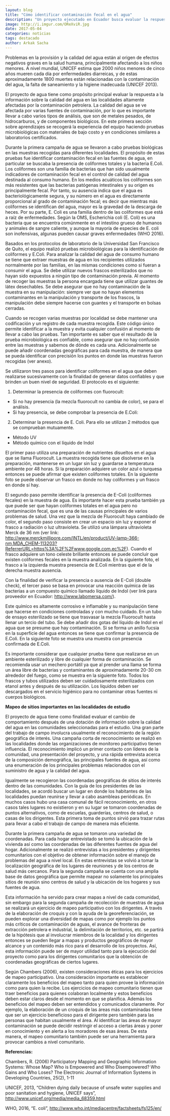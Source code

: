 ```yaml
---
layout: blog
title: "Cómo identificar contaminación fecal en el agua"
description: "Un proyecto ejecutado en Ecuador busca evaluar la respuesta a la información sobre la calidad del agua en las localidades altamente afectadas por la contaminación petrolera."
image: http://i.imgur.com/OReXviR.jpg
date: 2017-05-04
categories: noticias
tags: destacado
author: Arkak Sacha
---
```


Problemas en la provisión y la calidad del agua están al origen de efectos negativos graves en la salud humana, principalmente afectando a los niños menores. A nivel mundial, UNICEF estima que 2000 niños menores de cinco años mueren cada día por enfermedades diarreicas, y de estas aproximadamente 1800 muertes están relacionadas con la contaminación del agua, la falta de saneamiento y la higiene inadecuada (UNICEF 2013). 

El proyecto de agua tiene como propósito principal evaluar la respuesta a la información sobre la calidad del agua en las localidades altamente afectadas por la contaminación petrolera. La calidad del agua se ve afectada por varias fuentes de contaminación, por lo que es importante llevar a cabo varios tipos de análisis, que son de metales pesados, de hidrocarburos, y de componentes biológicos. En este primera sección sobre aprendizajes se recogerá la experiencia del equipo haciendo pruebas microbiológicas con materiales de bajo costo y en condiciones similares a laboratorios certificados. 

Durante la primera campaña de agua se llevaron a cabo pruebas biológicas en las muestras recogidas para diferentes localidades. El propósito de estas pruebas fue identificar contaminación fecal en las fuentes de agua, en particular se buscaba la presencia de coliformes totales y la bacteria E.Coli. Los coliformes son una familia de bacterias que han sido usualmente indicadores de contaminación fecal en el control de calidad del agua destinada al consumo humano. En los medios acuáticos los coliformes son más resistentes que las bacterias patógenas intestinales y su origen es principalmente fecal. Por tanto, su ausencia indica que el agua es bacteriológicamente segura, y su número en el agua es directamente proporcional al grado de contaminación fecal; es decir que mientras más coliformes se identifican del agua, mayor es la gravedad de la descarga de heces. Por su parte, E. Coli es una familia dentro de las coliformes que está a raíz de enfermedades. Según la OMS, Escherichia coli (E. Coli) es una bacteria que se encuentra comúnmente en el intestino grueso de humanos y animales de sangre caliente, y aunque la mayoría de especies de E. coli son inofensivas, algunas pueden causar graves enfermedades (WHO 2016). 

Basados en los protocolos de laboratorio de la Universidad San Francisco de Quito, el equipo realizó pruebas microbiológicas para la identificación de coliformes y E.Coli. Para analizar la calidad del agua de consumo humano se tiene que extraer muestras de agua en los recipientes utilizados normalmente por las familias, en las mismas condiciones como si fueran a consumir el agua. Se debe utilizar nuevos frascos esterilizados que no hayan sido expuestos a ningún tipo de contaminación previa. Al momento de recoger las muestras la persona encargada tiene que utilizar guantes de látex desechables. Se debe asegurar que no hay contaminación de la muestra en su manipulación: siempre ver que no hayan elementos contaminantes en la manipulación y transporte de los frascos, la manipulación debe siempre hacerse con guantes y el transporte en bolsas cerradas.

Cuando se recogen varias muestras por localidad se debe mantener una codificación y un registro de cada muestra recogida. Este código único permite identificar a la muestra y evita cualquier confusión al momento de llevar a cabo las pruebas. Tan importante es saber que el resultado de la prueba microbiológica es confiable, como asegurar que no hay confusión entre las muestras y sabemos de dónde es cada una. Adicionalmente se puede añadir coordenadas geográficas para cada muestra, de manera que se pueda identificar con precisión los puntos en donde las muestras fueron recogidas (ver anexo).

Se utilizaron tres pasos para identificar coliformes en el agua que deben realizarse sucesivamente con la finalidad de generar datos confiables y que brinden un buen nivel de seguridad. El protocolo es el siguiente:
1.	Determinar la presencia de coliformes con fluorocult:
-	Si no hay presencia (la mezcla fluorocult no cambia de color), se para el análisis.
-	Si hay presencia, se debe comprobar la presencia de E.Coli:
2.	Determinar la presencia de E. Coli. Para ello se utilizan 2 métodos que se comprueban mutuamente. 
-	Método UV
-	Método químico con el líquido de Indol

El primer paso utiliza una preparación de nutrientes disueltos en el agua que se llama Fluorocult. La muestra recogida tiene que disolverse en la preparación, mantenerse en un lugar sin luz y guardarse a temperatura ambiente por 48 horas. Si la preparación adquiere un color azul o turquesa entonces se puede afirmar que existen coliformes totales. En la siguiente foto se puede observar un frasco en donde no hay coliformes y un frasco en donde sí hay.

El segundo paso permite identificar la presencia de E-Coli (coliformes fecales) en la muestra de agua. Es importante hacer esta prueba también ya que puede ser que hayan coliformes totales en el agua pero no contaminación fecal, que es una de las causas principales de varios problemas de salud. Una vez que la mezcla de Fluorocult haya cambiado de color, el segundo paso consiste en crear un espacio sin luz y exponer el frasco a radiación o luz ultravioleta. Se utilizó una lámpara ultravioleta Merck de 36 nm (ver link: http://www.merckmillipore.com/INTL/en/product/UV-lamp-366-nm,MDA_CHEM-113203?ReferrerURL=https%3A%2F%2Fwww.google.com.ec%2F). Cuando el frasco adquiere un tono celeste brillante entonces se puede concluir que existen coliformes fecales en la muestra analizada. En la siguiente foto, el frasco a la izquierda muestra presencia de E.Coli mientras que el de la derecha muestra ausencia. 

Con la finalidad de verificar la presencia o ausencia de E-Coli (double check), el tercer paso se basa en provocar una reacción química de las bacterias a un compuesto químico llamado líquido de Indol (ver link para proveedor en Ecuador: http://www.labomersa.com/).

Este químico es altamente corrosivo e inflamable y su manipulación tiene que hacerse en condiciones controladas y con mucho cuidado. En un tubo de ensayo esterilizado se tiene que trasvasar la mezcla Fluorocult hasta llenar un tercio del tubo. Se debe añadir dos gotas del líquido de Indol en el agua que se presume que hay contaminación. Si se forma un anillo fucsia en la superficie del agua entonces se tiene que confirmar la presencia de E.Coli. En la siguiente foto se muestra una muestra con presencia confirmada de E.Coli.

Es importante considerar que cualquier prueba tiene que realizarse en un ambiente esterilizado y libre de cualquier forma de contaminación. Se recomienda usar un mechero portátil ya que al prender una llama se forma un área libre de bacterias y contaminantes de aproximadamente 20-30 cm alrededor del fuego, como se muestra en la siguiente foto. Todos los frascos y tubos utilizados deben ser cuidadosamente esterilizados con etanol antes y después de su utilización. Los líquidos deben ser descargados en el servicio higiénico para no contaminar otras fuentes ni cuerpos biológicos.


<b>Mapeo de sitios importantes en las localidades de estudio</b>

El proyecto de agua tiene como finalidad evaluar el cambio de comportamiento después de una dotación de información sobre la calidad del agua en las comunidades seleccionadas para el estudio. Una gran parte del trabajo de campo involucra usualmente el reconocimiento de la región geográfica de interés. Una campaña corta de reconocimiento se realizó en las localidades donde las organizaciones de monitoreo participativo tienen influencia. El reconocimiento implicó un primer contacto con líderes de la comunidad, una presentación del proyecto, y una rápida entrevista acerca de la composición demográfica, las principales fuentes de agua, así como una enumeración de los principales problemas relacionados con el suministro de agua y la calidad del agua. 

Igualmente se recogieron las coordenadas geográficas de sitios de interés dentro de las comunidades. Con la guía de los presidentes de las localidades, se acordó buscar un lugar en donde los habitantes de las localidades puedan reunirse y llevar a cabo asambleas periódicas. En muchos casos hubo una casa comunal de fácil reconocimiento, en otros casos tales lugares no existieron y en su lugar se tomaron coordenadas de puntos alternativos, como de escuelas, guarderías, centros de salud, o casas de los dirigentes. Esta primera toma de puntos sirvió para trazar rutas para llevar a cabo el trabajo de campo de manera más eficiente.

Durante la primera campaña de agua se tomaron una variedad de coordenadas. Para cada hogar entrevistado se tomó la ubicación de la vivienda así como las coordenadas de las diferentes fuentes de agua del hogar. Adicionalmente se realizó entrevistas a los presidentes y dirigentes comunitarios con el objetivo de obtener información sobre el manejo de problemas del agua a nivel local. En estas entrevistas se volvió a tomar la localización geográfica de los lugares de reuniones y de los centros de salud más cercanos. Para la segunda campaña se cuenta con una amplia base de datos geográfica que permite mapear no solamente los principales sitios de reunión sino centros de salud y la ubicación de los hogares y sus fuentes de agua.

Esta información ha servido para crear mapas a nivel de cada comunidad, sin embargo para la segunda campaña de recolección de muestras de agua se realizará un ejercicio de mapeo participativo con los dirigentes. A través de la elaboración de croquis y con la ayuda de la georeferenciación, se pueden explorar una diversidad de mapas como por ejemplo los puntos más críticos de contaminación de aguas, el avance de fronteras de extracción petrolera e industrial, la delimitación de territorios, etc. se partirá de la hipótesis que al involucrar miembros de la localidad y los dirigentes entonces se pueden llegar a mapas y productos geográficos de mayor alcance y un contenido más rico para el desarrollo de los proyectos. Así, esta información puede ser de mayor utilidad tanto para la ejecución del proyecto como para los dirigentes comunitarios que la obtención de coordenadas geográficas de ciertos lugares.

Según Chambers (2006), existen consideraciones éticas para los ejercicios de mapeo participativo. Una consideración importante es establecer claramente los beneficios del mapeo tanto para quien provee la información como para quien la recibe. Los ejercicios de mapeo comunitario tienen que traer beneficios para quienes colaboran localmente y estos beneficios deben estar claros desde el momento en que se planifica. Además los beneficios del mapeo deben ser entendidos y comunicados claramente. Por ejemplo, la elaboración de un croquis de las áreas más contaminadas tiene que ser un ejercicio beneficioso para el dirigente pero también para las personas que habitan usualmente el área. Al identificar las áreas de mayor contaminación se puede decidir restringir el acceso a ciertas áreas y poner en conocimiento y en alerta a los moradores de esas áreas. De esta manera, el mapeo comunitario también puede ser una herramienta para provocar cambios a nivel comunitario.


<b>Referencias:</b> 

Chambers, R. (2006) Participatory Mapping and Geographic Information Systems: Whose Map? Who is Empowered and Who Disempowered? Who Gains and Who Loses? The Electronic Journal of Information Systems in Developing Countries, 25(2), 1-11

UNICEF, 2013, “Children dying daily because of unsafe water supplies and poor sanitation and hygiene, UNICEF says”, http://www.unicef.org/media/media_68359.html

WHO, 2016, “E. coli”, http://www.who.int/mediacentre/factsheets/fs125/en/
